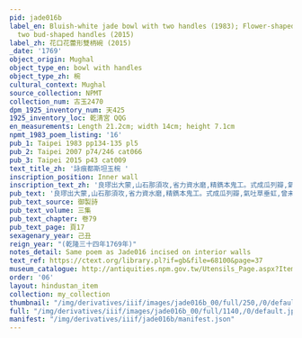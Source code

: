 ```yaml
---
pid: jade016b
label_en: Bluish-white jade bowl with two handles (1983); Flower-shaped bowl with
  two bud-shaped handles (2015)
label_zh: 花口花蕾形雙柄碗 (2015)
_date: '1769'
object_origin: Mughal
object_type_en: bowl with handles
object_type_zh: 椀
cultural_context: Mughal
source_collection: NPMT
collection_num: 古玉2470
dpm_1925_inventory_num: 天425
1925_inventory_loc: 乾清宮 QQG
en_measurements: Length 21.2cm; width 14cm; height 7.1cm
npmt_1983_poem_listing: '16'
pub_1: Taipei 1983 pp134-135 pl5
pub_2: Taipei 2007 p74/246 cat066
pub_3: Taipei 2015 p43 cat009
text_title_zh: '詠痕都斯坦玉椀 '
inscription_position: Inner wall
inscription_text_zh: '良璆出大蒙,山石那須攻,省力資水磨,精鐫本鬼工。式成瓜列瓣,氣吐草垂虹,曾未三朡伐,貢原西旅同。 '
pub_text: '良璆出大蒙,山石那須攻,省力資水磨,精鐫本鬼工。式成瓜列瓣,氣吐草垂虹,曾未三朡伐(平定回部師未至痕都斯坦),貢原西旅同。 '
pub_text_source: 御製詩
pub_text_volume: 三集
pub_text_chapter: 卷79
pub_text_page: 頁17
sexagenary_year: 己丑
reign_year: "(乾隆三十四年1769年)"
notes_detail: Same poem as Jade016 incised on interior walls
text_ref: https://ctext.org/library.pl?if=gb&file=68100&page=37
museum_catalogue: http://antiquities.npm.gov.tw/Utensils_Page.aspx?ItemId=52890
order: '06'
layout: hindustan_item
collection: my_collection
thumbnail: "/img/derivatives/iiif/images/jade016b_00/full/250,/0/default.jpg"
full: "/img/derivatives/iiif/images/jade016b_00/full/1140,/0/default.jpg"
manifest: "/img/derivatives/iiif/jade016b/manifest.json"
---
```

